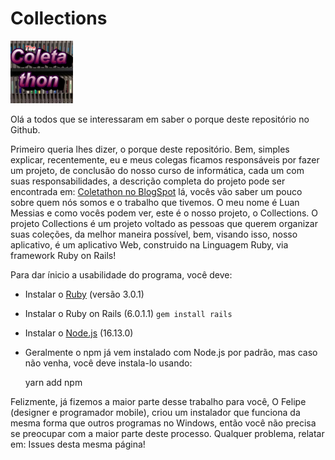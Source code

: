 # Collections
<img width="100" src="./app/assets/images/logo.jpeg">

Olá a todos que se interessaram em saber
o porque deste repositório no Github.

Primeiro queria lhes dizer, o porque deste
repositório. Bem, simples explicar, recentemente,
eu e meus colegas ficamos responsáveis por fazer
um projeto, de conclusão do nosso curso de informática,
cada um com suas responsabilidades, a descrição
completa do projeto pode ser encontrada em:
<a href="https://coletathon.blogspot.com">Coletathon no BlogSpot</a>
lá, vocês vão saber um pouco sobre quem nós somos
e o trabalho que tivemos. O meu nome é Luan Messias
e como vocês podem ver, este é o nosso projeto, o Collections.
O projeto Collections é um projeto voltado as pessoas
que querem organizar suas coleções, da melhor maneira possível,
bem, visando isso, nosso aplicativo, é um aplicativo Web,
construido na Linguagem Ruby, via framework Ruby on Rails!

Para dar ínicio a usabilidade do programa, você deve:

* Instalar o <a href="https://rubyinstaller.org">Ruby</a> (versão 3.0.1)
* Instalar o Ruby on Rails (6.0.1.1)
	```gem install rails```
* Instalar o <a href="https://nodejs.org">Node.js</a> (16.13.0)
* Geralmente o npm já vem instalado com Node.js por padrão,
mas caso não venha, você deve instala-lo usando:

	yarn add npm

Felizmente, já fizemos a maior parte desse trabalho para você,
O Felipe (designer e programador mobile), criou um instalador
que funciona da mesma forma que outros programas no Windows,
então você não precisa se preocupar com a maior parte deste processo.
Qualquer problema, relatar em: Issues desta mesma página!

